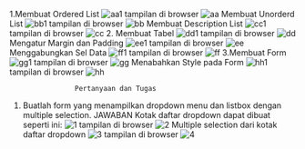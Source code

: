 1.Membuat Ordered List
![aa1](https://user-images.githubusercontent.com/101801920/160650051-f434a564-7ebf-4eed-ac4d-064d33d04a14.PNG)
tampilan di browser
![aa](https://user-images.githubusercontent.com/101801920/160650456-eee0845d-86ed-499d-8ff3-b53ace658e85.PNG)
Membuat Unorderd List
![bb1](https://user-images.githubusercontent.com/101801920/160650718-eb0f609d-c79b-4efb-8091-6e2a5694c33c.PNG)
tampilan di browser
![bb](https://user-images.githubusercontent.com/101801920/160650787-fa774be3-815b-4bc0-a137-d96e4a6a74b7.PNG)
Membuat Description List
![cc1](https://user-images.githubusercontent.com/101801920/160650935-5771eeaa-b2c0-4f8c-8c15-abbe92fad262.PNG)
tampilan di browser
![cc](https://user-images.githubusercontent.com/101801920/160651064-70a3de7b-b448-4cc3-92b3-479288794fef.PNG)
2. Membuat Tabel
![dd1](https://user-images.githubusercontent.com/101801920/160651394-8b01318b-aebe-452a-9ce5-f6e8bec5a5cb.PNG)
tampilan di browser
![dd](https://user-images.githubusercontent.com/101801920/160651517-2d72f026-915a-4227-b0d2-f4df068c9147.PNG)
Mengatur Margin dan Padding
![ee1](https://user-images.githubusercontent.com/101801920/160651759-b761fef3-0051-4c8c-ad95-206f610c56f4.PNG)
tampilan di browser
![ee](https://user-images.githubusercontent.com/101801920/160652061-a3211a23-de1a-475f-9812-a70320e1b979.PNG)
Menggabungkan Sel Data
![ff1](https://user-images.githubusercontent.com/101801920/160652208-1922af94-3386-4895-a97f-9a46fdcf3cbb.PNG)
tampilan di browser
![ff](https://user-images.githubusercontent.com/101801920/160652342-dee2283f-b4a3-4d70-a4d9-146cf1d88cd7.PNG)
3.Membuat Form
![gg1](https://user-images.githubusercontent.com/101801920/160652565-5f8209fd-6fc1-427c-897a-d07645518244.PNG)
tampilan di browser
![gg](https://user-images.githubusercontent.com/101801920/160652681-2943e841-28d6-4187-bcab-55ce2374c5a0.PNG)
Menabahkan Style pada Form
![hh1](https://user-images.githubusercontent.com/101801920/160652804-74417076-0d88-45c8-a85b-01a7e0641f52.PNG)
tampilan di browser
![hh](https://user-images.githubusercontent.com/101801920/160652963-4b453ba9-9f85-465e-acb5-905c50328cdc.PNG)

                    Pertanyaan dan Tugas
1. Buatlah form yang menampilkan dropdown menu dan listbox dengan multiple selection.
                      JAWABAN
 Kotak daftar dropdown dapat dibuat seperti ini:
 ![1](https://user-images.githubusercontent.com/101801920/160654477-d3233b77-9cd8-4343-bd9a-aacd9193283a.png)
 tampilan di browser
![2](https://user-images.githubusercontent.com/101801920/160654490-e289909c-4ba8-48f9-99fe-01135e3fccd5.png)
Multiple selection dari kotak daftar dropdown
![3](https://user-images.githubusercontent.com/101801920/160654496-67653958-a53d-47d1-bca4-a0add410df42.png)
tampilan di browser
![4](https://user-images.githubusercontent.com/101801920/160654506-8a3768f5-f8f4-4e84-bb77-212802aecb23.png)





